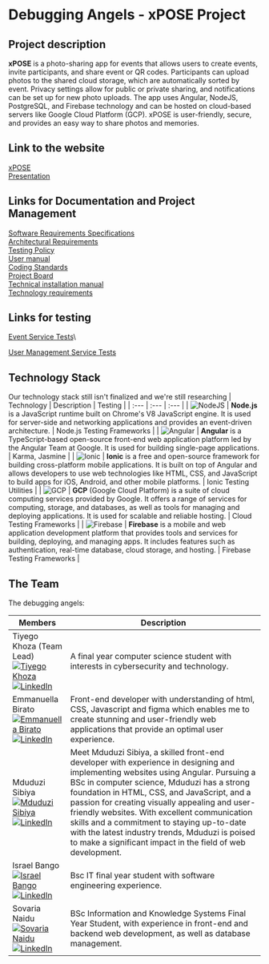 # Debugging Angels - xPOSE Project
## Project description
**xPOSE** is a photo-sharing app for events that allows users to create events, invite participants, and share event or QR codes. Participants can upload photos to the shared cloud storage, which are automatically sorted by event. Privacy settings allow for public or private sharing, and notifications can be set up for new photo uploads. The app uses Angular, NodeJS, PostgreSQL, and Firebase technology and can be hosted on cloud-based servers like Google Cloud Platform (GCP). xPOSE is user-friendly, secure, and provides an easy way to share photos and memories.

## Link to the website
[xPOSE](https://xpose-4f48c.web.app/signup)\
[Presentation](https://youtu.be/94gLL2VcNPY?si=jkK2fqgaJuhCcVCF)

## Links for Documentation and Project Management
[Software Requirements Specifications](https://docs.google.com/document/d/1AV8hmgdBZ6FmjpaAfmGA63bMOqiWW4F-_2o7MoCvCT0/edit?usp=sharing)\
[Architectural Requirements](https://docs.google.com/document/d/1YoSeht_d0vz5lK-ZFnmmHecyxw9szGn9NituXYBYW4E/edit?usp=sharing)\
[Testing Policy](https://docs.google.com/document/d/1Ab1zMd81ROiW-urUJvYy-PWgHxSgn5k45UFNmQqLJ7s/edit?usp=sharing)\
[User manual](https://docs.google.com/document/d/18gCuaYONhQpCSjoKtuTwk3QOS1ra_-FtLNl8ir54I7c/edit?usp=sharing)\
[Coding Standards](https://docs.google.com/document/d/1rUBPHHAdf_QrWDmDg7RYuaua1JRfoRZ5cQ5lRM0aEzg/edit?usp=sharing)\
[Project Board](https://github.com/orgs/COS301-SE-2023/projects/33)\
[Technical installation manual](https://docs.google.com/document/d/1qnxa1F8AP8EpryEYgJlkma4I1rv0TalAjX16g_LHoh0/edit)\
[Technology requirements](https://docs.google.com/document/d/1ntLlT2otBE6n4EhSI7ofEMp3vvPY_9YDecTwGbqO0qA/edit?usp=sharing)

## Links for testing 
[Event Service Tests](https://github.com/COS301-SE-2023/xPOSE/tree/e81aa95755c82b2ed9bcba27bae812830f93a831/backend/events-service/tests)\

[User Management Service Tests](https://github.com/COS301-SE-2023/xPOSE/tree/e81aa95755c82b2ed9bcba27bae812830f93a831/backend/user-management-service/tests)

## Technology Stack
Our technology stack still isn't finalized and we're still researching
| Technology | Description | Testing |
| :--- | :--- | :--- |
| ![NodeJS](https://img.icons8.com/color/48/000000/nodejs.png) | **Node.js** is a JavaScript runtime built on Chrome's V8 JavaScript engine. It is used for server-side and networking applications and provides an event-driven architecture. | Node.js Testing Frameworks |
| ![Angular](https://img.icons8.com/color/48/000000/angularjs.png) | **Angular** is a TypeScript-based open-source front-end web application platform led by the Angular Team at Google. It is used for building single-page applications. | Karma, Jasmine |
| ![Ionic](https://img.icons8.com/color/48/000000/ionic.png) | **Ionic** is a free and open-source framework for building cross-platform mobile applications. It is built on top of Angular and allows developers to use web technologies like HTML, CSS, and JavaScript to build apps for iOS, Android, and other mobile platforms. | Ionic Testing Utilities |
| ![GCP](https://img.icons8.com/color/48/000000/google-cloud-platform.png) | **GCP** (Google Cloud Platform) is a suite of cloud computing services provided by Google. It offers a range of services for computing, storage, and databases, as well as tools for managing and deploying applications. It is used for scalable and reliable hosting. | Cloud Testing Frameworks |
| ![Firebase](https://img.icons8.com/color/48/000000/firebase.png) | **Firebase** is a mobile and web application development platform that provides tools and services for building, deploying, and managing apps. It includes features such as authentication, real-time database, cloud storage, and hosting. | Firebase Testing Frameworks |
## The Team

The debugging angels:

| Members                                          | Description                                            |
| ------------------------------------------------ | ------------------------------------------------------ |
| Tiyego Khoza (Team Lead) <br> [![Tiyego Khoza](https://github.com/emito-k.png?size=50)](https://github.com/emito-k) <br> [![LinkedIn](https://img.shields.io/badge/-LinkedIn-blue?style=flat-square&logo=linkedin&logoColor=white)](https://www.linkedin.com/in/emito/) | A final year computer science student with interests in cybersecurity and technology. |
| Emmanuella Birato <br> [![Emmanuella Birato](https://github.com/emmanuella08.png?size=50)](https://github.com/emmanuella08) <br> [![LinkedIn](https://img.shields.io/badge/-LinkedIn-blue?style=flat-square&logo=linkedin&logoColor=white)](https://www.linkedin.com/in/emma-birato-b64519236) | Front-end developer with understanding of html, CSS, Javascript and figma which enables me to create stunning and user-friendly web applications that provide an optimal user experience. |
| Mduduzi Sibiya <br> [![Mduduzi Sibiya](https://github.com/duzi-art.png?size=50)](https://github.com/duzi-art) <br> [![LinkedIn](https://img.shields.io/badge/-LinkedIn-blue?style=flat-square&logo=linkedin&logoColor=white)](https://www.linkedin.com/in/mduduzi-sibiya-4302a6183/) | Meet Mduduzi Sibiya, a skilled front-end developer with experience in designing and implementing websites using Angular. Pursuing a BSc in computer science, Mduduzi has a strong foundation in HTML, CSS, and JavaScript, and a passion for creating visually appealing and user-friendly websites. With excellent communication skills and a commitment to staying up-to-date with the latest industry trends, Mduduzi is poised to make a significant impact in the field of web development. | 
| Israel Bango <br> [![Israel Bango](https://github.com/Ibango7.png?size=50)](https://github.com/Ibango7) <br> [![LinkedIn](https://img.shields.io/badge/-LinkedIn-blue?style=flat-square&logo=linkedin&logoColor=white)](https://www.linkedin.com/in/israel-bango-b015111a9/) | Bsc IT final year student with software engineering experience. |
| Sovaria Naidu <br> [![Sovaria Naidu](https://github.com/sovaria10.png?size=50)](https://github.com/sovaria10) <br> [![LinkedIn](https://img.shields.io/badge/-LinkedIn-blue?style=flat-square&logo=linkedin&logoColor=white)](https://www.linkedin.com/in/sovaria-naidu-20a446237/?originalSubdomain=za) | BSc Information and Knowledge Systems Final Year Student, with experience in front-end and backend web development, as well as database management. |

